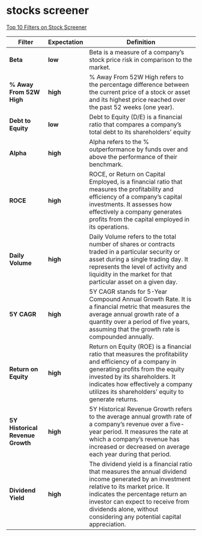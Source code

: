 # stocks screener

[Top 10 Filters on Stock Screener](https://www.tickertape.in/blog/top-10-filters-on-tickertape/)

|Filter|Expectation|Definition|
| ---  | ---       | ---    |
| **Beta** | **low**       | Beta is a measure of a company’s stock price risk in comparison to the market. |
|**% Away From 52W High** | **high** | % Away From 52W High refers to the percentage difference between the current price of a stock or asset and its highest price reached over the past 52 weeks (one year).|
| **Debt to Equity**| **low**| Debt to Equity (D/E) is a financial ratio that compares a company’s total debt to its shareholders’ equity |
| **Alpha** | **high** | Alpha refers to the % outperformance by funds over and above the performance of their benchmark.|
| **ROCE** | **high** | ROCE, or Return on Capital Employed, is a financial ratio that measures the profitability and efficiency of a company’s capital investments. It assesses how effectively a company generates profits from the capital employed in its operations.|
|**Daily Volume**| **high** |Daily Volume refers to the total number of shares or contracts traded in a particular security or asset during a single trading day. It represents the level of activity and liquidity in the market for that particular asset on a given day.|
| **5Y CAGR** |**high** |5Y CAGR stands for 5-Year Compound Annual Growth Rate. It is a financial metric that measures the average annual growth rate of a quantity over a period of five years, assuming that the growth rate is compounded annually.|
| **Return on Equity** | **high** |Return on Equity (ROE) is a financial ratio that measures the profitability and efficiency of a company in generating profits from the equity invested by its shareholders. It indicates how effectively a company utilizes its shareholders’ equity to generate returns.|
|**5Y Historical Revenue Growth** | **high**|5Y Historical Revenue Growth refers to the average annual growth rate of a company’s revenue over a five-year period. It measures the rate at which a company’s revenue has increased or decreased on average each year during that period.|
|**Dividend Yield**|**high**|The dividend yield is a financial ratio that measures the annual dividend income generated by an investment relative to its market price. It indicates the percentage return an investor can expect to receive from dividends alone, without considering any potential capital appreciation.|
